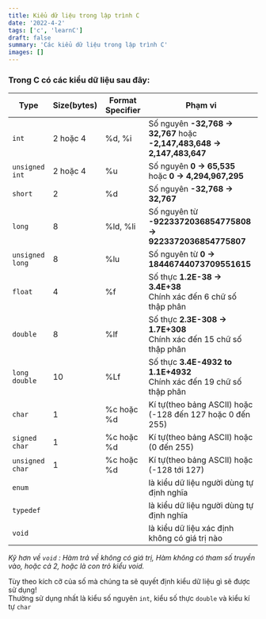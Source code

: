 ```yaml
---
title: Kiểu dữ liệu trong lập trình C
date: '2022-4-2'
tags: ['c', 'learnC']
draft: false
summary: 'Các kiểu dữ liệu trong lập trình C'
images: []
---
```


### Trong C có các kiểu dữ liệu sau đây:

| Type            | Size(bytes) | Format Specifier | Phạm vi                                                                  |
| --------------- | ----------- | ---------------- | ------------------------------------------------------------------------ |
| `int`           | 2 hoặc 4    | %d, %i           | Số nguyên **-32,768 -> 32,767** hoặc **-2,147,483,648 -> 2,147,483,647** |
| `unsigned int`  | 2 hoặc 4    | %u               | Số nguyên **0 -> 65,535** hoặc **0 -> 4,294,967,295**                    |
| `short`         | 2           | %d               | Số nguyên **-32,768 -> 32,767**                                          |
| `long`          | 8           | %ld, %li         | Số nguyên từ **-9223372036854775808 -> 9223372036854775807**             |
| `unsigned long` | 8           | %lu              | Số nguyên từ **0 -> 18446744073709551615**                               |
| `float`         | 4           | %f               | Số thực **1.2E-38 -> 3.4E+38**<br/>Chính xác đến 6 chữ số thập phân      |
| `double`        | 8           | %lf              | Số thực **2.3E-308 -> 1.7E+308**<br/>Chính xác đến 15 chữ số thập phân   |
| `long double`   | 10          | %Lf              | Số thực **3.4E-4932 to 1.1E+4932**<br/>Chính xác đến 19 chữ số thập phân |
| `char`          | 1           | %c hoặc %d       | Kí tự(theo bảng ASCII) hoặc (-128 đến 127 hoặc 0 đến 255)                |
| `signed char`   | 1           | %c hoặc %d       | Kí tự(theo bảng ASCII) hoặc (0 đến 255)                                  |
| `unsigned char` | 1           | %c hoặc %d       | Kí tự(theo bảng ASCII) hoặc (-128 tới 127)                               |
| `enum`          |             |                  | là kiểu dữ liệu người dùng tự định nghĩa                                 |
| `typedef`       |             |                  | là kiểu dữ liệu người dùng tự định nghĩa                                 |
| `void`          |             |                  | là kiểu dữ liệu xác định không có giá trị nào                            |

_Kỹ hơn về `void` : Hàm trả về không có giá trị, Hàm không có tham số truyền vào, hoặc cả 2, hoặc là con trỏ kiểu void._

Tùy theo kích cỡ của số mà chúng ta sẽ quyết định kiểu dữ liệu gì sẽ được sử dụng!<br/>
Thường sử dụng nhất là kiểu số nguyên `int`, kiểu số thực `double` và kiểu kí tự `char`
